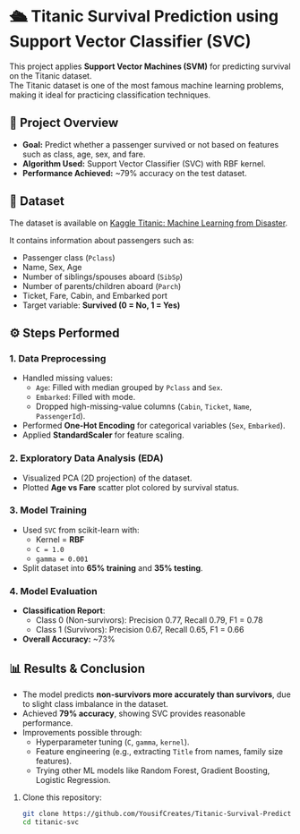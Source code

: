 # 🛳️ Titanic Survival Prediction using Support Vector Classifier (SVC)

This project applies **Support Vector Machines (SVM)** for predicting survival on the Titanic dataset.  
The Titanic dataset is one of the most famous machine learning problems, making it ideal for practicing classification techniques.  

## 📌 Project Overview
- **Goal:** Predict whether a passenger survived or not based on features such as class, age, sex, and fare.  
- **Algorithm Used:** Support Vector Classifier (SVC) with RBF kernel.  
- **Performance Achieved:** ~79% accuracy on the test dataset.  

## 📂 Dataset
The dataset is available on [Kaggle Titanic: Machine Learning from Disaster](https://www.kaggle.com/c/titanic).  

It contains information about passengers such as:
- Passenger class (`Pclass`)
- Name, Sex, Age
- Number of siblings/spouses aboard (`SibSp`)
- Number of parents/children aboard (`Parch`)
- Ticket, Fare, Cabin, and Embarked port
- Target variable: **Survived (0 = No, 1 = Yes)**  

## ⚙️ Steps Performed
### 1. Data Preprocessing
- Handled missing values:
  - `Age`: Filled with median grouped by `Pclass` and `Sex`.
  - `Embarked`: Filled with mode.
  - Dropped high-missing-value columns (`Cabin`, `Ticket`, `Name`, `PassengerId`).
- Performed **One-Hot Encoding** for categorical variables (`Sex`, `Embarked`).
- Applied **StandardScaler** for feature scaling.  

### 2. Exploratory Data Analysis (EDA)
- Visualized PCA (2D projection) of the dataset.  
- Plotted **Age vs Fare** scatter plot colored by survival status.  

### 3. Model Training
- Used `SVC` from scikit-learn with:
  - Kernel = **RBF**
  - `C = 1.0`
  - `gamma = 0.001`
- Split dataset into **65% training** and **35% testing**.  

### 4. Model Evaluation
- **Classification Report**:
  - Class 0 (Non-survivors): Precision 0.77, Recall 0.79, F1 = 0.78
  - Class 1 (Survivors): Precision 0.67, Recall 0.65, F1 = 0.66
- **Overall Accuracy:** ~73%  

## 📊 Results & Conclusion
- The model predicts **non-survivors more accurately than survivors**, due to slight class imbalance in the dataset.  
- Achieved **79% accuracy**, showing SVC provides reasonable performance.  
- Improvements possible through:
  - Hyperparameter tuning (`C`, `gamma`, `kernel`).
  - Feature engineering (e.g., extracting `Title` from names, family size features).
  - Trying other ML models like Random Forest, Gradient Boosting, Logistic Regression.  
1. Clone this repository:
   ```bash
   git clone https://github.com/YousifCreates/Titanic-Survival-Prediction-ML
   cd titanic-svc
